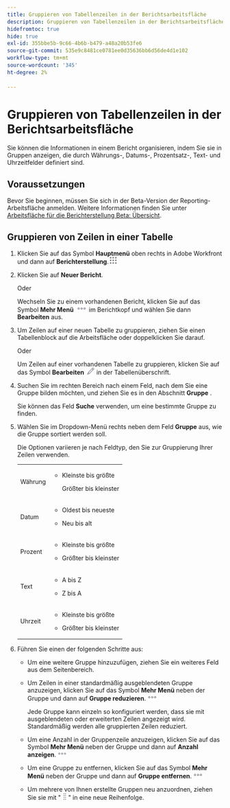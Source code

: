 ```yaml
---
title: Gruppieren von Tabellenzeilen in der Berichtsarbeitsfläche
description: Gruppieren von Tabellenzeilen in der Berichtsarbeitsfläche
hidefromtoc: true
hide: true
exl-id: 355bbe5b-9c66-4b6b-b479-a48a20b53fe6
source-git-commit: 535e9c8481ce0781ee0d35636bb6d56de4d1e102
workflow-type: tm+mt
source-wordcount: '345'
ht-degree: 2%

---
```


# Gruppieren von Tabellenzeilen in der Berichtsarbeitsfläche

Sie können die Informationen in einem Bericht organisieren, indem Sie sie in Gruppen anzeigen, die durch Währungs-, Datums-, Prozentsatz-, Text- und Uhrzeitfelder definiert sind.

## Voraussetzungen

Bevor Sie beginnen, müssen Sie sich in der Beta-Version der Reporting-Arbeitsfläche anmelden. Weitere Informationen finden Sie unter [Arbeitsfläche für die Berichterstellung Beta: Übersicht](/help/quicksilver/product-announcements/betas/canvas-dashboards-beta/reporting-canvas-beta-overview.md).

## Gruppieren von Zeilen in einer Tabelle

1. Klicken Sie auf das Symbol **Hauptmenü** oben rechts in Adobe Workfront und dann auf **Berichterstellung**.![](assets/main-menu-icon.png)
1. Klicken Sie auf **Neuer Bericht**.

   Oder

   Wechseln Sie zu einem vorhandenen Bericht, klicken Sie auf das Symbol **Mehr Menü** ![](assets/more-icon.png) im Berichtkopf und wählen Sie dann **Bearbeiten** aus.

1. Um Zeilen auf einer neuen Tabelle zu gruppieren, ziehen Sie einen Tabellenblock auf die Arbeitsfläche oder doppelklicken Sie darauf.

   Oder

   Um Zeilen auf einer vorhandenen Tabelle zu gruppieren, klicken Sie auf das Symbol **Bearbeiten** ![](assets/edit-icon.png) in der Tabellenüberschrift.

1. Suchen Sie im rechten Bereich nach einem Feld, nach dem Sie eine Gruppe bilden möchten, und ziehen Sie es in den Abschnitt **Gruppe** .

   Sie können das Feld **Suche** verwenden, um eine bestimmte Gruppe zu finden.

1. Wählen Sie im Dropdown-Menü rechts neben dem Feld **Gruppe** aus, wie die Gruppe sortiert werden soll.

   Die Optionen variieren je nach Feldtyp, den Sie zur Gruppierung Ihrer Zeilen verwenden.

   <table style="table-layout:auto"> 
    <col> 
    <col> 
    <tbody> 
     <tr> 
      <td role="rowheader">Währung</td> 
      <td> 
       <ul> 
        <li> <p>Kleinste bis größte</p> <p>Größter bis kleinster</p> </li> 
       </ul> </td> 
     </tr> 
     <tr> 
      <td role="rowheader">Datum</td> 
      <td> 
       <ul> 
        <li> <p>Oldest bis neueste</p> </li> 
        <li> <p>Neu bis alt</p> </li> 
       </ul> </td> 
     </tr> 
     <tr> 
      <td role="rowheader">Prozent</td> 
      <td> 
       <ul> 
        <li> <p>Kleinste bis größte</p> </li> 
        <li> <p>Größter bis kleinster</p> </li> 
       </ul> </td> 
     </tr> 
     <tr> 
      <td role="rowheader">Text</td> 
      <td> 
       <ul> 
        <li> <p>A bis Z</p> </li> 
        <li> <p>Z bis A</p> </li> 
       </ul> </td> 
     </tr> 
     <tr> 
      <td role="rowheader">Uhrzeit</td> 
      <td> 
       <ul> 
        <li> <p>Kleinste bis größte</p> </li> 
        <li> <p>Größter bis kleinster</p> </li> 
       </ul> </td> 
     </tr> 
    </tbody> 
   </table>

1. Führen Sie einen der folgenden Schritte aus:

   * Um eine weitere Gruppe hinzuzufügen, ziehen Sie ein weiteres Feld aus dem Seitenbereich.
   * Um Zeilen in einer standardmäßig ausgeblendeten Gruppe anzuzeigen, klicken Sie auf das Symbol **Mehr Menü** neben der Gruppe und dann auf **Gruppe reduzieren**.![](assets/more-icon.png)

     Jede Gruppe kann einzeln so konfiguriert werden, dass sie mit ausgeblendeten oder erweiterten Zeilen angezeigt wird. Standardmäßig werden alle gruppierten Zeilen reduziert.

   * Um eine Anzahl in der Gruppenzeile anzuzeigen, klicken Sie auf das Symbol **Mehr Menü** neben der Gruppe und dann auf **Anzahl anzeigen**.![](assets/more-icon-27x15.png)
   * Um eine Gruppe zu entfernen, klicken Sie auf das Symbol **Mehr Menü** neben der Gruppe und dann auf **Gruppe entfernen**.![](assets/more-icon.png)
   * Um mehrere von Ihnen erstellte Gruppen neu anzuordnen, ziehen Sie sie mit &quot;![](assets/move-icon---dots.png)&quot; in eine neue Reihenfolge.
